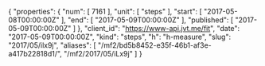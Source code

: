 {
  "properties": {
    "num": [
      7161
    ],
    "unit": [
      "steps"
    ],
    "start": [
      "2017-05-08T00:00:00Z"
    ],
    "end": [
      "2017-05-09T00:00:00Z"
    ],
    "published": [
      "2017-05-09T00:00:00Z"
    ]
  },
  "client_id": "https://www-api.jvt.me/fit",
  "date": "2017-05-09T00:00:00Z",
  "kind": "steps",
  "h": "h-measure",
  "slug": "2017/05/ilx9j",
  "aliases": [
    "/mf2/bd5b8452-e35f-46b1-af3e-a417b22818d1/",
    "/mf2/2017/05/iLx9j"
  ]
}
